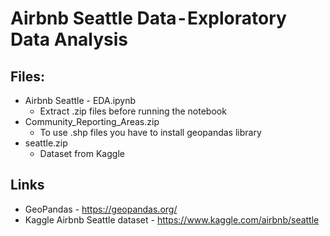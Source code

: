 # Airbnb Seattle Data - Exploratory Data Analysis
## Files:
* Airbnb Seattle - EDA.ipynb
  - Extract .zip files before running the notebook
* Community_Reporting_Areas.zip
  - To use .shp files you have to install geopandas library
* seattle.zip
  - Dataset from Kaggle
## Links
* GeoPandas - https://geopandas.org/
* Kaggle Airbnb Seattle dataset - https://www.kaggle.com/airbnb/seattle
